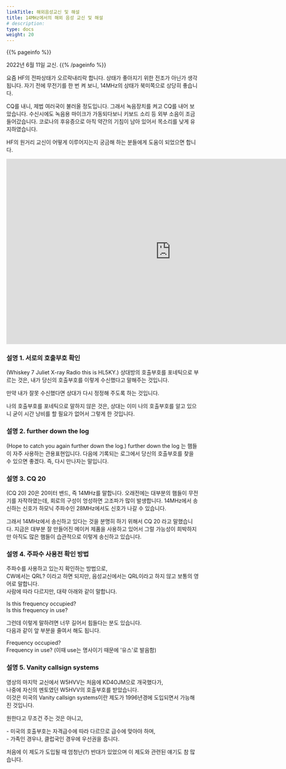```yaml
---
linkTitle: 해외음성교신 및 해설
title: 14MHz에서의 해외 음성 교신 및 해설
# description:
type: docs
weight: 20
---
```


{{% pageinfo %}}

2022년 6월 11일 교신.
{{% /pageinfo %}}


요즘 HF의 전파상태가 오르락내리락 합니다. 상태가 좋아지기 위한 전조가 아닌가 생각됩니다.
자기 전에 무전기를 한 번 켜 보니, 14MHz의 상태가 북미쪽으로 상당히 좋습니다.
<br>

CQ를 내니, 제법 여러국이 불러올 정도입니다. 그래서 녹음장치를 켜고 CQ를 내어 보았습니다.
수신시에도 녹음용 마이크가 가동되다보니 키보드 소리 등 외부 소음이 조금 들어갔습니다.
코로나의 후유증으로 아직 약간의 기침이 남아 있어서 목소리를 낮게 유지하였습니다.
<br>

HF의 원거리 교신이 어떻게 이루어지는지 궁금해 하는 분들에게 도움이 되었으면 합니다.
<br>


<iframe src="https://play-tv.kakao.com/embed/player/cliplink/429534357?service=daum_tistory" width="860" height="484" frameborder="0" allowfullscreen="true"></iframe>


### 설명 1. 서로의 호출부호 확인 ###
(Whiskey 7 Juliet X-ray Radio this is HL5KY.)
상대방의 호출부호를 포네틱으로 부르는 것은,
내가 당신의 호출부호를 이렇게 수신했다고 말해주는 것입니다.
<br>

만약 내가 잘못 수신했다면 상대가 다시 정정해 주도록 하는 것입니다.
<br>

나의 호출부호를 포네틱으로 말하지 않은 것은,
상대는 이미 나의 호출부호를 알고 있으니 굳이 시간 낭비를 할 필요가 없어서 그렇게 한 것입니다.

### 설명 2.  further down the log ###
(Hope to catch you again further down the log.)
further down the log 는 햄들이 자주 사용하는 관용표현입니다.
다음에 기록되는 로그에서 당신의 호출부호를 찾을 수 있으면 좋겠다.
즉, 다시 만나자는 말입니다.

### 설명 3.  CQ 20 ###
(CQ 20)
20은 20미터 밴드, 즉 14MHz를 말합니다.
오래전에는 대부분의 햄들이 무전기를 자작하였는데, 회로의 구성이 엉성하면 고조파가 많이 발생합니다.
14MHz에서 송신하는 신호가 하모닉 주파수인 28MHz에서도 신호가 나갈 수 있습니다.
<br>

그래서 14MHz에서 송신하고 있다는 것을 분명히 하기 위해서 CQ 20 라고 말했습니다.
지금은 대부분 잘 만들어진 메이커 제품을 사용하고 있어서 그럴 가능성이 희박하지만
아직도 많은 햄들이 습관적으로 이렇게 송신하고 있습니다.

### 설명 4. 주파수 사용전 확인 방법 ###
주파수를 사용하고 있는지 확인하는 방법으로,  
CW에서는 QRL? 이라고 하면 되지만, 음성교신에서는 QRL이라고 하지 않고 보통의 영어로 말합니다.  
사람에 따라 다르지만, 대략 아래와 같이 말합니다.
<br>

Is this frequency occupied?  
Is this frequency in use?
<br>

그런데 이렇게 말하려면 너무 길어서 힘들다는 분도 있습니다.  
다음과 같이 앞 부분을 줄여서 해도 됩니다.
<br>

Frequency occupied?  
Frequency in use? (이때 use는 명사이기 때문에 '유스'로 발음함)
<br>

### 설명 5. Vanity callsign systems ###
영상의 마지막 교신에서 W5HVV는 처음에 KD4OJM으로 개국했다가,  
나중에 자신의 멘토였던 W5HVV의 호출부호를 받았습니다.  
이것은 미국의 Vanity callsign systems이란 제도가 1996년경에 도입되면서 가능해진 것입니다.
<br>
  
원한다고 무조건 주는 것은 아니고,

\- 미국의 호출부호는 자격급수에 따라 다르므로 급수에 맞아야 하며,  
\- 가족인 경우나, 클럽국인 경우에 우선권을 줍니다.
<br>

처음에 이 제도가 도입될 때 엄청난(?) 반대가 있었으며 이 제도와 관련된 얘기도 참 많습니다.